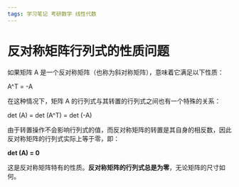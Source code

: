 ```yaml
---
tags: 学习笔记 考研数学 线性代数
---
```


# 反对称矩阵行列式的性质问题

如果矩阵 A 是一个反对称矩阵（也称为斜对称矩阵），意味着它满足以下性质：

A^T = -A

在这种情况下，矩阵 A 的行列式与其转置的行列式之间也有一个特殊的关系：

det (A) = det (A^T) = det (-A)

由于转置操作不会影响行列式的值，而反对称矩阵的转置是其自身的相反数，因此反对称矩阵的行列式实际上等于零，即：

**det (A) = 0**

这是反对称矩阵特有的性质。**反对称矩阵的行列式总是为零**，无论矩阵的尺寸如何。